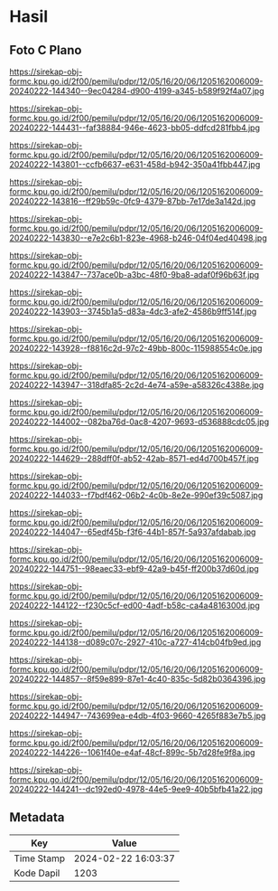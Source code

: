 # Hasil

## Foto C Plano

https://sirekap-obj-formc.kpu.go.id/2f00/pemilu/pdpr/12/05/16/20/06/1205162006009-20240222-144340--9ec04284-d900-4199-a345-b589f92f4a07.jpg

https://sirekap-obj-formc.kpu.go.id/2f00/pemilu/pdpr/12/05/16/20/06/1205162006009-20240222-144431--faf38884-946e-4623-bb05-ddfcd281fbb4.jpg

https://sirekap-obj-formc.kpu.go.id/2f00/pemilu/pdpr/12/05/16/20/06/1205162006009-20240222-143801--ccfb6637-e631-458d-b942-350a41fbb447.jpg

https://sirekap-obj-formc.kpu.go.id/2f00/pemilu/pdpr/12/05/16/20/06/1205162006009-20240222-143816--ff29b59c-0fc9-4379-87bb-7e17de3a142d.jpg

https://sirekap-obj-formc.kpu.go.id/2f00/pemilu/pdpr/12/05/16/20/06/1205162006009-20240222-143830--e7e2c6b1-823e-4968-b246-04f04ed40498.jpg

https://sirekap-obj-formc.kpu.go.id/2f00/pemilu/pdpr/12/05/16/20/06/1205162006009-20240222-143847--737ace0b-a3bc-48f0-9ba8-adaf0f96b63f.jpg

https://sirekap-obj-formc.kpu.go.id/2f00/pemilu/pdpr/12/05/16/20/06/1205162006009-20240222-143903--3745b1a5-d83a-4dc3-afe2-4586b9ff514f.jpg

https://sirekap-obj-formc.kpu.go.id/2f00/pemilu/pdpr/12/05/16/20/06/1205162006009-20240222-143928--f8816c2d-97c2-49bb-800c-115988554c0e.jpg

https://sirekap-obj-formc.kpu.go.id/2f00/pemilu/pdpr/12/05/16/20/06/1205162006009-20240222-143947--318dfa85-2c2d-4e74-a59e-a58326c4388e.jpg

https://sirekap-obj-formc.kpu.go.id/2f00/pemilu/pdpr/12/05/16/20/06/1205162006009-20240222-144002--082ba76d-0ac8-4207-9693-d536888cdc05.jpg

https://sirekap-obj-formc.kpu.go.id/2f00/pemilu/pdpr/12/05/16/20/06/1205162006009-20240222-144629--288dff0f-ab52-42ab-8571-ed4d700b457f.jpg

https://sirekap-obj-formc.kpu.go.id/2f00/pemilu/pdpr/12/05/16/20/06/1205162006009-20240222-144033--f7bdf462-06b2-4c0b-8e2e-990ef39c5087.jpg

https://sirekap-obj-formc.kpu.go.id/2f00/pemilu/pdpr/12/05/16/20/06/1205162006009-20240222-144047--65edf45b-f3f6-44b1-857f-5a937afdabab.jpg

https://sirekap-obj-formc.kpu.go.id/2f00/pemilu/pdpr/12/05/16/20/06/1205162006009-20240222-144751--98eaec33-ebf9-42a9-b45f-ff200b37d60d.jpg

https://sirekap-obj-formc.kpu.go.id/2f00/pemilu/pdpr/12/05/16/20/06/1205162006009-20240222-144122--f230c5cf-ed00-4adf-b58c-ca4a4816300d.jpg

https://sirekap-obj-formc.kpu.go.id/2f00/pemilu/pdpr/12/05/16/20/06/1205162006009-20240222-144138--d089c07c-2927-410c-a727-414cb04fb9ed.jpg

https://sirekap-obj-formc.kpu.go.id/2f00/pemilu/pdpr/12/05/16/20/06/1205162006009-20240222-144857--8f59e899-87e1-4c40-835c-5d82b0364396.jpg

https://sirekap-obj-formc.kpu.go.id/2f00/pemilu/pdpr/12/05/16/20/06/1205162006009-20240222-144947--743699ea-e4db-4f03-9660-4265f883e7b5.jpg

https://sirekap-obj-formc.kpu.go.id/2f00/pemilu/pdpr/12/05/16/20/06/1205162006009-20240222-144226--1061f40e-e4af-48cf-899c-5b7d28fe9f8a.jpg

https://sirekap-obj-formc.kpu.go.id/2f00/pemilu/pdpr/12/05/16/20/06/1205162006009-20240222-144241--dc192ed0-4978-44e5-9ee9-40b5bfb41a22.jpg


## Metadata

| Key        | Value               |
| ---------- | ------------------- |
| Time Stamp | 2024-02-22 16:03:37 |
| Kode Dapil | 1203                |



